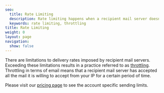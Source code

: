 ```yaml
---
seo:
  title: Rate Limiting
  description: Rate limiting happens when a recipient mail server doesn't allow emails to be delivered at the same rate as they were sent.
  keywords: rate limiting, throttling
title: Rate Limiting
weight: 0
layout: page
navigation:
  show: false
---
```


There are limitations to delivery rates imposed by recipient mail servers. Exceeding these limitations results in a practice
referred to as [throttling]({{root_url}}/glossary/throttling/). Throttling in terms of email means that a recipient mail server has accepted all the mail it is
willing to accept from your IP for a certain period of time.

Please visit our [pricing page]({{site.pricing_url}}?mc=SendGrid%20Documentation) to see the account specific sending limits.
